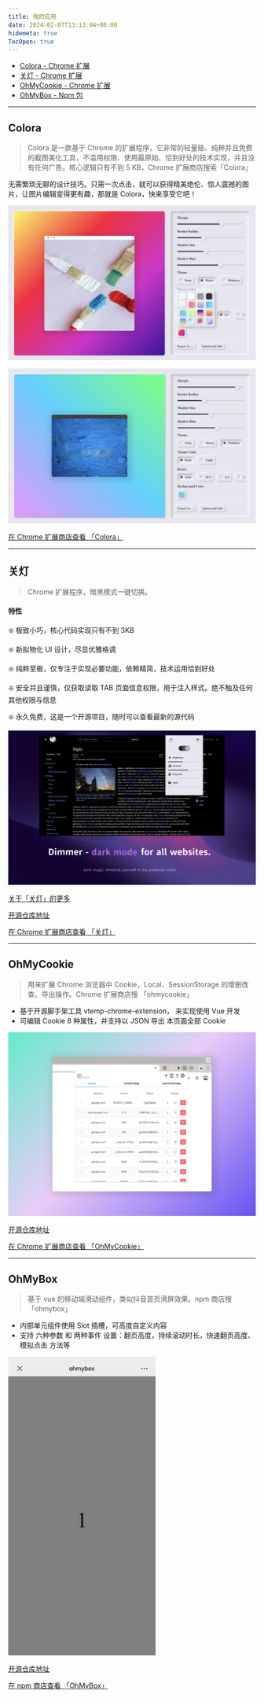 ```yaml
---
title: 我的应用
date: 2024-02-07T13:13:04+08:00
hidemeta: true
TocOpen: true
---
```


- [Colora - Chrome 扩展](#colora)
- [关灯 - Chrome 扩展](#关灯)
- [OhMyCookie - Chrome 扩展](#ohmycookie)
- [OhMyBox - Npm 包](#ohmybox)

---

## Colora

> Colora 是⼀款基于 Chrome 的扩展程序，它⾮常的轻量级、纯粹并且免费的截图美化⼯具，不滥⽤权限、使⽤最原始、恰到好处的技术实现，并且没有任何⼴告。核⼼逻辑只有不到 5 KB，Chrome 扩展商店搜索「Colora」

⽆需繁琐⽆聊的设计技巧。只需⼀次点击，就可以获得精美绝伦、惊⼈震撼的图⽚，让图⽚编辑变得更有趣，那就是 Colora，快来享受它吧！

![introduction image01](/images/apps/colora/img1.jpg)

![introduction image01](/images/apps/colora/img2.jpg)

[在 Chrome 扩展商店查看 「Colora」](https://chromewebstore.google.com/detail/colora-screenshot-and-edi/lajfgofeklkfhemnhomepdojkkljljkp)

---

## 关灯

> Chrome 扩展程序，暗黑模式一键切换。

<!-- 「关灯」提供便捷的暗黑模式体验。一键开启后，您的浏览器界面将瞬间切换为深色主题，有效减轻眼部疲劳，同时为您的浏览增添一份神秘与优雅。该扩展兼容性强，适用于绝大多数网站，确保您在享受暗黑模式的同时，不会错过任何重要信息。chrome 扩展商店搜「[关灯](https://chromewebstore.google.com/detail/lights-off%E5%85%B3%E7%81%AF/dnidbhhpcjgffjophhebfelbcnonoclh)」，立即安装，开启您的暗黑模式之旅吧！ -->

#### 特性

❇️ 极致小巧，核心代码实现只有不到 3KB

❇️ 新拟物化 UI 设计，尽显优雅格调

❇️ 纯粹至极，仅专注于实现必要功能，依赖精简，技术运用恰到好处

❇️ 安全并且谨慎，仅获取读取 TAB 页面信息权限，用于注入样式。绝不触及任何其他权限与信息

❇️ 永久免费，这是一个开源项目，随时可以查看最新的源代码

![introduction image01](/images/apps/dimmer/intro-2.jpg)

[关于「关灯」的更多](https://github.com/slc3a2/dimmer?tab=readme-ov-file#%E5%88%9D%E8%A1%B7)

[开源仓库地址](https://github.com/slc3a2/dimmer)

[在 Chrome 扩展商店查看 「关灯」](https://chromewebstore.google.com/detail/lights-off%E5%85%B3%E7%81%AF/dnidbhhpcjgffjophhebfelbcnonoclh)

---

## OhMyCookie

> ⽤来扩展 Chrome 浏览器中 Cookie，Local、SessionStorage 的增删改查、导出操作。Chrome 扩展商店搜 「ohmycookie」

- 基于开源脚⼿架⼯具 vtemp-chrome-extension， 来实现使⽤ Vue 开发
- 可编辑 Cookie 8 种属性，并⽀持以 JSON 导出 本⻚⾯全部 Cookie

![introduction image01](/images/apps/ohmycookie/img1.jpeg)

[开源仓库地址](https://github.com/slc3a2/oh-my-cookie)

[在 Chrome 扩展商店查看 「OhMyCookie」](https://chromewebstore.google.com/detail/ohmycookie/edkfjjgklckogiepbhmmdlaohebiaigm)

---

## OhMyBox

> 基于 vue 的移动端滑动组件，类似抖⾳⾸⻚滑屏效果。npm 商店搜「ohmybox」

- 内部单元组件使⽤ Slot 插槽，可⾼度⾃定义内容
- ⽀持 六种参数 和 两种事件 设置：翻⻚⾼度，持续滚动时⻓，快速翻⻚⾼度、模拟点击 ⽅法等

<img src="/images/apps/ohmybox/img1.gif" width="300">
<!-- ![introduction image01](/images/apps/ohmybox/img1.gif =300x) -->

[开源仓库地址](https://github.com/slc3a2/oh-my-box)

[在 npm 商店查看 「OhMyBox」](https://www.npmjs.com/package/ohmybox)
